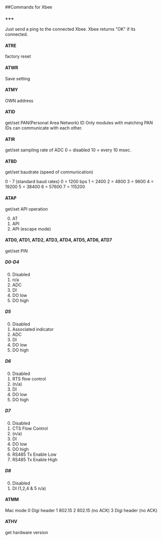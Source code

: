 ##Commands for Xbee

#### +++
Just send a ping to the connected Xbee. Xbee returns "OK" if its connected.

#### ATRE
factory reset

#### ATWR
Save setting

#### ATMY
OWN address

#### ATID
get/set PAN(Personal Area Network) ID
Only modules with matching PAN IDs can communicate with each other.

#### ATIR
get/set sampling rate of ADC
0 = disabled
10 = every 10 msec.

#### ATBD
get/set baudrate (speed of communication)

0 - 7 (standard baud rates)
0 = 1200 bps
1 = 2400
2 = 4800
3 = 9600
4 = 19200
5 = 38400
6 = 57600
7 = 115200

#### ATAP
get/set API operation

0. AT
1. API
2. API (escape mode)

#### ATD0, ATD1, ATD2, ATD3, ATD4, ATD5, ATD6, ATD7
get/set PIN

##### D0-D4
0. Disabled
1. n/a
2. ADC
3. DI
4. DO low
5. DO high

##### D5
0. Disabled
1. Associated indicator
2. ADC
3. DI
4. DO low
5. DO high

##### D6
0. Disabled
1. RTS flow control
2. (n/a)
3. DI
4. DO low
5. DO high

##### D7
0. Disabled
1. CTS Flow Control
2. (n/a)
3. DI
4. DO low
5. DO high
6. RS485 Tx Enable Low
7. RS485 Tx Enable High
 
##### D8
0. Disabled
3. DI
(1,2,4 & 5 n/a)

#### ATMM
Mac mode
0 Digi header 
1 802.15
2 802.15 (no ACK)
3 Digi header (no ACK)


#### ATHV
get hardware version
